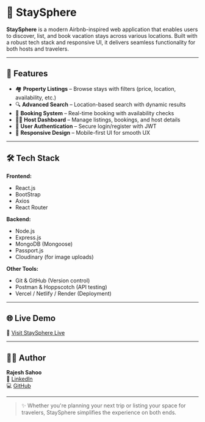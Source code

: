 # 🏡 StaySphere

**StaySphere** is a modern Airbnb-inspired web application that enables users to discover, list, and book vacation stays across various locations. Built with a robust tech stack and responsive UI, it delivers seamless functionality for both hosts and travelers.

---

## 🚀 Features

- 🏘️ **Property Listings** – Browse stays with filters (price, location, availability, etc.)
- 🔍 **Advanced Search** – Location-based search with dynamic results
- 🧾 **Booking System** – Real-time booking with availability checks
- 🧑‍💼 **Host Dashboard** – Manage listings, bookings, and host details
- 🔐 **User Authentication** – Secure login/register with JWT
- 📱 **Responsive Design** – Mobile-first UI for smooth UX

---

## 🛠️ Tech Stack

**Frontend:**
- React.js
- BootStrap
- Axios
- React Router

**Backend:**
- Node.js
- Express.js
- MongoDB (Mongoose)
- Passport.js
- Cloudinary (for image uploads)

**Other Tools:**
- Git & GitHub (Version control)
- Postman & Hoppscotch (API testing)
- Vercel / Netlify / Render (Deployment)

---


## 🌐 Live Demo

🔗 [Visit StaySphere Live](https://staysphere-2vev.onrender.com)  


---

## 🧑‍💻 Author

**Rajesh Sahoo**  
🔗 [LinkedIn](https://www.linkedin.com/in/rajeshsahoo14)  
💻 [GitHub](https://github.com/rajeshsahoo14)

---

> ✨ Whether you're planning your next trip or listing your space for travelers, StaySphere simplifies the experience on both ends.
